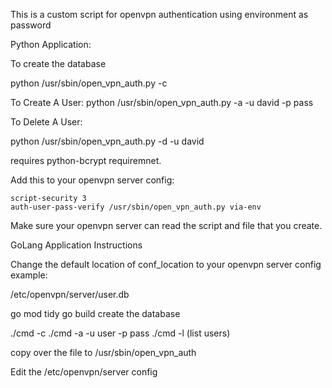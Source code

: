 This is a custom script for openvpn authentication using environment as password

Python Application:

To create the database

python /usr/sbin/open_vpn_auth.py  -c

To Create A User:
 python /usr/sbin/open_vpn_auth.py  -a -u david -p pass

To Delete A User:

 python /usr/sbin/open_vpn_auth.py  -d -u david

 requires python-bcrypt requiremnet.

Add this to your openvpn server config:
```
script-security 3
auth-user-pass-verify /usr/sbin/open_vpn_auth.py via-env
```
Make sure your openvpn server can read the script and file that you create.


GoLang Application Instructions

Change the default location of conf_location to your openvpn server config example:

/etc/openvpn/server/user.db

go mod tidy
go build 
create the database

./cmd -c 
./cmd -a -u user -p pass
./cmd -l
(list users)

copy over the file to /usr/sbin/open_vpn_auth

Edit the /etc/openvpn/server config



